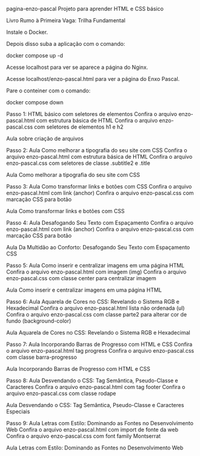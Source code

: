 pagina-enzo-pascal
Projeto para aprender HTML e CSS básico

Livro Rumo à Primeira Vaga: Trilha Fundamental

Instale o Docker.

Depois disso suba a aplicação com o comando:

docker compose up -d

Acesse localhost para ver se aparece a página do Nginx.

Acesse localhost/enzo-pascal.html para ver a página do Enxo Pascal.

Pare o conteiner com o comando:

docker compose down

Passo 1: HTML básico com seletores de elementos
Confira o arquivo enzo-pascal.html com estrutura básica de HTML Confira o arquivo enzo-pascal.css com seletores de elementos h1 e h2

Aula sobre criação de arquivos

Passo 2: Aula Como melhorar a tipografia do seu site com CSS
Confira o arquivo enzo-pascal.html com estrutura básica de HTML Confira o arquivo enzo-pascal.css com seletores de classe .subtitle2 e .title

Aula Como melhorar a tipografia do seu site com CSS

Passo 3: Aula Como transformar links e botões com CSS
Confira o arquivo enzo-pascal.html com link (anchor) Confira o arquivo enzo-pascal.css com marcação CSS para botão

Aula Como transformar links e botões com CSS

Passo 4: Aula Desafogando Seu Texto com Espaçamento
Confira o arquivo enzo-pascal.html com link (anchor) Confira o arquivo enzo-pascal.css com marcação CSS para botão

Aula Da Multidão ao Conforto: Desafogando Seu Texto com Espaçamento CSS

Passo 5: Aula Como inserir e centralizar imagens em uma página HTML
Confira o arquivo enzo-pascal.html com imagem (img) Confira o arquivo enzo-pascal.css com classe center para centralizar imagem

Aula Como inserir e centralizar imagens em uma página HTML

Passo 6: Aula Aquarela de Cores no CSS: Revelando o Sistema RGB e Hexadecimal
Confira o arquivo enzo-pascal.html lista não ordenada (ul) Confira o arquivo enzo-pascal.css com classe parte2 para alterar cor de fundo (background-color)

Aula Aquarela de Cores no CSS: Revelando o Sistema RGB e Hexadecimal

Passo 7: Aula Incorporando Barras de Progresso com HTML e CSS
Confira o arquivo enzo-pascal.html tag progress Confira o arquivo enzo-pascal.css com classe barra-progresso

Aula Incorporando Barras de Progresso com HTML e CSS

Passo 8: Aula Desvendando o CSS: Tag Semântica, Pseudo-Classe e Caracteres
Confira o arquivo enzo-pascal.html com tag footer Confira o arquivo enzo-pascal.css com classe rodape

Aula Desvendando o CSS: Tag Semântica, Pseudo-Classe e Caracteres Especiais

Passo 9: Aula Letras com Estilo: Dominando as Fontes no Desenvolvimento Web
Confira o arquivo enzo-pascal.html com import de fonte da web Confira o arquivo enzo-pascal.css com font family Montserrat

Aula Letras com Estilo: Dominando as Fontes no Desenvolvimento Web